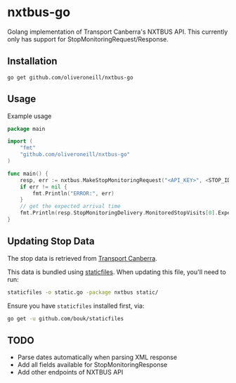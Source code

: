 # nxtbus-go
Golang implementation of Transport Canberra's NXTBUS API. This currently only
has support for StopMonitoringRequest/Response.

## Installation
```
go get github.com/oliveroneill/nxtbus-go
```

## Usage
Example usage
```go
package main

import (
    "fmt"
    "github.com/oliveroneill/nxtbus-go"
)

func main() {
    resp, err := nxtbus.MakeStopMonitoringRequest("<API_KEY>", <STOP_ID>)
    if err != nil {
        fmt.Println("ERROR:", err)
    }
    // get the expected arrival time
    fmt.Println(resp.StopMonitoringDelivery.MonitoredStopVisits[0].ExpectedArrivalTime)
}
```

## Updating Stop Data
The stop data is retrieved from [Transport Canberra](https://www.transport.act.gov.au/getting-around/bus-services/mobile-apps).

This data is bundled using [staticfiles](https://github.com/bouk/staticfiles).
When updating this file, you'll need to run:
```bash
staticfiles -o static.go -package nxtbus static/
```
Ensure you have `staticfiles` installed first, via:
```bash
go get -u github.com/bouk/staticfiles
```

## TODO

  * Parse dates automatically when parsing XML response
  * Add all fields available for StopMonitoringResponse
  * Add other endpoints of NXTBUS API
